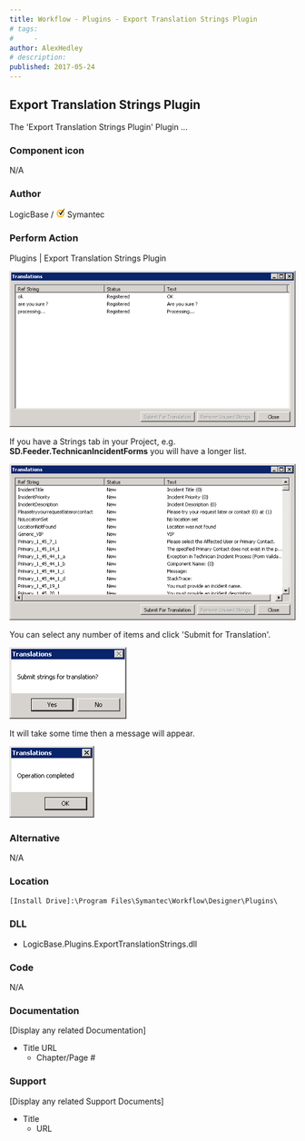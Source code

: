```yaml
---
title: Workflow - Plugins - Export Translation Strings Plugin
# tags:
#     - 
author: AlexHedley
# description: 
published: 2017-05-24
---
```


## Export Translation Strings Plugin
  
The 'Export Translation Strings Plugin' Plugin ...
  
### Component icon
  
N/A
  
### Author
  
LogicBase / ![Symantec](images\Symantec.png) Symantec

### Perform Action
  
Plugins | Export Translation Strings Plugin
  
![Workflow-Plugins-ExportTranslationStringsPlugin](images\Workflow-Plugins-ExportTranslationStringsPlugin.png)
  
If you have a Strings tab in your Project, e.g. **SD.Feeder.TechnicanIncidentForms** you will have a longer list.
  
![Workflow-Plugins-ExportTranslationStringsPlugin-Advanced](images\Workflow-Plugins-ExportTranslationStringsPlugin-Advanced.png)
  
You can select any number of items and click 'Submit for Translation'.
  
![Workflow-Plugins-ExportTranslationStringsPlugin-Submit](images\Workflow-Plugins-ExportTranslationStringsPlugin-Submit.png)
  
It will take some time then a message will appear.
  
![Workflow-Plugins-ExportTranslationStringsPlugin-Complete](images\Workflow-Plugins-ExportTranslationStringsPlugin-Complete.png)
  
### Alternative
  
N/A

### Location

    [Install Drive]:\Program Files\Symantec\Workflow\Designer\Plugins\

### DLL
  
- LogicBase.Plugins.ExportTranslationStrings.dll

### Code
  
N/A

### Documentation
  
[Display any related Documentation]

- Title URL
    - Chapter/Page #

### Support
  
[Display any related Support Documents]

- Title
    - URL
